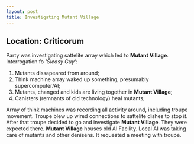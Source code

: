 ```yaml
---
layout: post
title: Investigating Mutant Village
---
```

## Location: Criticorum
Party was investigating sattelite array which led to **Mutant Village**.
Interrogation fo *'Sleasy Guy'*:
1. Mutants dissapeared from around;
2. Think machine array waked up something, presumably supercomputer/AI;
3. Mutants, changed and kids are living together in **Mutant Village**;
4. Canisters (remnants of old technology) heal mutants;

Array of think machines was recording all activity around, including troupe movement. Troupe blew up wired connections to sattelite dishes to stop it.
After that troupe decided to go and investigate **Mutant Village**. They were expected there. **Mutant Village** houses old AI Facility.
Local AI was taking care of mutants and other denisens. It requested a meeting with troupe.
